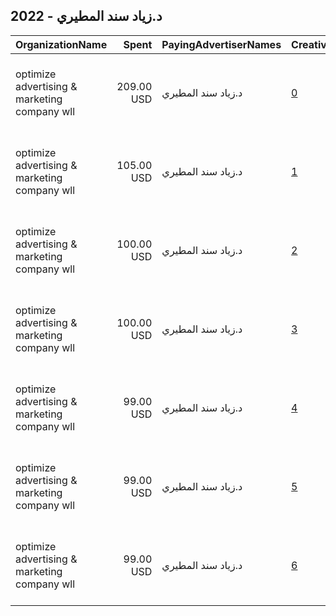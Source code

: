 ## 2022 - د.زياد سند المطيري 
|OrganizationName|Spent|PayingAdvertiserNames|CreativeUrls|Impressions|Genders|AgeBrackets|CountryCodes|BillingAddresses|CandidateBallotInformation|
|:---|---:|:---|:---|---:|:---|:---|:---|:---|:---|
|optimize advertising & marketing company wll|209.00 USD|د.زياد سند المطيري|[0](https://www.snap.com/political-ads/asset/7ae8b8e6542ea77f5471787ae1e09de332a11fd5e47dbab68638cd272ea8359a?mediaType=mp4)|258,868||21+|kuwait|"jaber almubarak st, behbehani complex, m floor, office 56,KUWAIT CITY,13046,KW"||
|optimize advertising & marketing company wll|105.00 USD|د.زياد سند المطيري|[1](https://www.snap.com/political-ads/asset/8d11e73caf96c249c66d40faf20eaddf3c926190ff9b802e2bfda3a475af633a?mediaType=mp4)|21,748||18+|kuwait|"jaber almubarak st, behbehani complex, m floor, office 56,KUWAIT CITY,13046,KW"||
|optimize advertising & marketing company wll|100.00 USD|د.زياد سند المطيري|[2](https://www.snap.com/political-ads/asset/70eca4da12e8ed2d51f0d01d620dc491ca9e96669b57bfd4bdc08d96194b42d8?mediaType=mp4)|19,694||18+|kuwait|"jaber almubarak st, behbehani complex, m floor, office 56,KUWAIT CITY,13046,KW"||
|optimize advertising & marketing company wll|100.00 USD|د.زياد سند المطيري|[3](https://www.snap.com/political-ads/asset/cd86430fb4a7c699ad578e18f1f0b9680225db96e341d87c2f5e24b1687223c3?mediaType=mp4)|19,017||18+|kuwait|"jaber almubarak st, behbehani complex, m floor, office 56,KUWAIT CITY,13046,KW"||
|optimize advertising & marketing company wll|99.00 USD|د.زياد سند المطيري|[4](https://www.snap.com/political-ads/asset/1591f4aef19b4d6751d5b1f8c87520bf0138e3591c4f3793c5b60d799959fb6e?mediaType=mp4)|21,019||18+|kuwait|"jaber almubarak st, behbehani complex, m floor, office 56,KUWAIT CITY,13046,KW"||
|optimize advertising & marketing company wll|99.00 USD|د.زياد سند المطيري|[5](https://www.snap.com/political-ads/asset/04331be8b1dca8bcfccbc1125723b27250b5eedddca89899d94333ee4c7e1847?mediaType=mp4)|23,635||18+|kuwait|"jaber almubarak st, behbehani complex, m floor, office 56,KUWAIT CITY,13046,KW"||
|optimize advertising & marketing company wll|99.00 USD|د.زياد سند المطيري|[6](https://www.snap.com/political-ads/asset/849776e6e14143667332272ee0815dd9d00fbd0df35dcfebfd9580147d1247e0?mediaType=mp4)|23,214||18+|kuwait|"jaber almubarak st, behbehani complex, m floor, office 56,KUWAIT CITY,13046,KW"||
